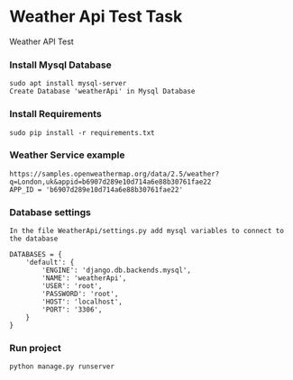 # Weather Api Test Task
Weather API Test

### Install Mysql Database
```
sudo apt install mysql-server
Create Database 'weatherApi' in Mysql Database
```

### Install Requirements
```
sudo pip install -r requirements.txt
```

### Weather Service example
```
https://samples.openweathermap.org/data/2.5/weather?q=London,uk&appid=b6907d289e10d714a6e88b30761fae22
APP_ID = 'b6907d289e10d714a6e88b30761fae22'
```
### Database settings 

```
In the file WeatherApi/settings.py add mysql variables to connect to the database

DATABASES = {
    'default': {
        'ENGINE': 'django.db.backends.mysql',
        'NAME': 'weatherApi',
        'USER': 'root',
        'PASSWORD': 'root',
        'HOST': 'localhost',
        'PORT': '3306',
    }
}
```
### Run project

```
python manage.py runserver
```
